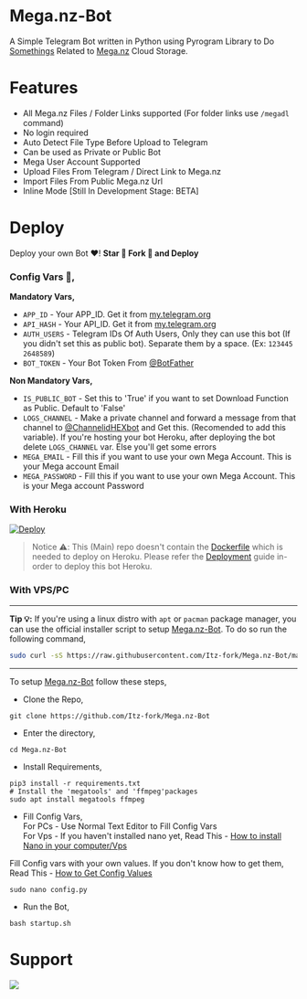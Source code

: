 # Mega.nz-Bot
A Simple Telegram Bot written in Python using Pyrogram Library to Do [Somethings](https://github.com/Itz-fork/Mega.nz-Bot#features) Related to [Mega.nz](https://mega.nz/) Cloud Storage.


# Features
- All Mega.nz Files / Folder Links supported (For folder links use `/megadl` command)
- No login required
- Auto Detect File Type Before Upload to Telegram
- Can be used as Private or Public Bot
- Mega User Account Supported
- Upload Files From Telegram / Direct Link to Mega.nz
- Import Files From Public Mega.nz Url
- Inline Mode [Still In Development Stage: BETA]


# Deploy
Deploy your own Bot ♥️! **Star 🌟 Fork 🍴 and Deploy**

### Config Vars 📓,
**Mandatory Vars,**
- `APP_ID` - Your APP_ID. Get it from [my.telegram.org](my.telegram.org)
- `API_HASH` - Your API_ID. Get it from [my.telegram.org](my.telegram.org)
- `AUTH_USERS` - Telegram IDs Of Auth Users, Only they can use this bot (If you didn't set this as public bot). Separate them by a space. (Ex: `123445 2648589`)
- `BOT_TOKEN` - Your Bot Token From [@BotFather](https://t.me/BotFather)

**Non Mandatory Vars,**
- `IS_PUBLIC_BOT` - Set this to 'True' if you want to set Download Function as Public. Default to 'False'
- `LOGS_CHANNEL` - Make a private channel and forward a message from that channel to [@ChannelidHEXbot](https://t.me/ChannelidHEXbot) and Get this. (Recomended to add this variable). If you're hosting your bot Heroku, after deploying the bot delete `LOGS_CHANNEL` var. Else you'll get some errors
- `MEGA_EMAIL` - Fill this if you want to use your own Mega Account. This is your Mega account Email
- `MEGA_PASSWORD` - Fill this if you want to use your own Mega Account. This is your Mega account Password


### With Heroku

[![Deploy](https://www.herokucdn.com/deploy/button.svg)](https://itz-fork.github.io/Redirect-to-Heroku?src=Itz-fork/Mega.nz-Bot)

> Notice ⚠️:
> This (Main) repo doesn't contain the [Dockerfile](https://github.com/Itz-fork/X-Bin-Patch/blob/main/Dockerfile) which is needed to deploy on Heroku. Please refer the [Deployment](https://github.com/Itz-fork/X-Bin-Patch#deployment) guide in-order to deploy this bot Heroku.

### With VPS/PC
---
**Tip 💡:**
If you're using a linux distro with `apt` or `pacman` package manager, you can use the official installer script to setup [Mega.nz-Bot](https://github.com/Itz-fork/Mega.nz-Bot). To do so run the following command,

```bash
sudo curl -sS https://raw.githubusercontent.com/Itz-fork/Mega.nz-Bot/main/installer.sh | bash
```
---

To setup [Mega.nz-Bot](https://github.com/Itz-fork/Mega.nz-Bot) follow these steps,

- Clone the Repo,
```
git clone https://github.com/Itz-fork/Mega.nz-Bot
```
- Enter the directory,
```
cd Mega.nz-Bot
```
- Install Requirements,
```
pip3 install -r requirements.txt
# Install the 'megatools' and 'ffmpeg'packages
sudo apt install megatools ffmpeg
```
- Fill Config Vars, </br>
For PCs - Use Normal Text Editor to Fill Config Vars </br>
For Vps - If you haven't installed nano yet, Read This - [How to install Nano in your computer/Vps](https://gist.github.com/Itz-fork/fd11c08ef7464bdae3663a1f9c77c9e9)

Fill Config vars with your own values. If you don't know  how to get them, Read This - [How to Get Config Values](https://github.com/Itz-fork/Mega.nz-Bot#config-vars-)
```
sudo nano config.py
```
- Run the Bot,
```
bash startup.sh
```


# Support
<a href="https://t.me/Nexa_bots"><img src="https://img.shields.io/badge/Support_Group-0a0a0a?style=for-the-badge&logo=telegram&logoColor=white"></a>
